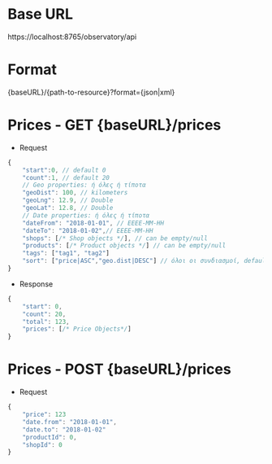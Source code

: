 # Base URL
https://localhost:8765/observatory/api

# Format 
{baseURL}/{path-to-resource}?format={json|xml}

# Prices - GET {baseURL}/prices
- Request
```javascript
{
    "start":0, // default 0
    "count":1, // default 20
    // Geo properties: ή όλες ή τίποτα
    "geoDist": 100, // kilometers
    "geoLng": 12.9, // Double
    "geoLat": 12.8, // Double
    // Date properties: ή όλες ή τίποτα
    "dateFrom": "2018-01-01", // ΕΕΕΕ-ΜΜ-ΗΗ
    "dateTo": "2018-01-02",// ΕΕΕΕ-ΜΜ-ΗΗ
    "shops": [/* Shop objects */], // can be empty/null
    "products": [/* Product objects */] // can be empty/null
    "tags": ["tag1", "tag2"]
    "sort": ["price|ASC","geo.dist|DESC"] // όλοι οι συνδιασμοί, default price|ASC
}
```
- Response
```javascript
{
    "start": 0,
    "count": 20,
    "total": 123,
    "prices": [/* Price Objects*/]
}
```
# Prices - POST {baseURL}/prices
- Request
```javascript
{
    "price": 123
    "date.from": "2018-01-01",
    "date.to": "2018-01-02"
    "productId": 0,
    "shopId": 0
}
```

